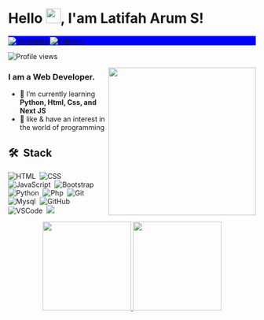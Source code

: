 <h1 align="left">Hello <img src="https://raw.githubusercontent.com/kaueMarques/kaueMarques/master/hi.gif" width="30px">, I'am Latifah Arum S!</h1>
<p align="left" style="background:blue">
  <a href="https://www.instagram.com/latifaharums/?hl=id" target="_blank">
    <img align="center" src="https://img.shields.io/badge/-latifaharums-05122A?style=flat&logo=instagram" alt="instagram"/>
  </a>
  <a href="https://id.linkedin.com/in/latifaharums" target="_blank">
    <img align="center" src="https://img.shields.io/badge/-latifaharums-05122A?style=flat&logo=linkedin" alt="linkedin"/>
  </a>
</p>

<p align="left"> <img src="https://komarev.com/ghpvc/?username=latifaharums&color=blueviolet" alt="Profile views" /> </p>
<img align="right" width="300em" height="300em" src="https://github.com/birobirobiro/birobirobiro/blob/master/animation_500_kv8i962g.gif?raw=true"/>
<h3>I am a Web Developer.</h3>

- 🌱  I’m currently learning **Python, Html, Css, and Next JS**
- 🚀  like & have an interest in the world of programming

## 🛠 &nbsp;Stack
![HTML](https://img.shields.io/badge/-HTML-05122A?style=flat&logo=HTML5)&nbsp;
![CSS](https://img.shields.io/badge/-CSS-05122A?style=flat&logo=CSS3&logoColor=1572B6)&nbsp;
![JavaScript](https://img.shields.io/badge/-JavaScript-05122A?style=flat&logo=javascript)&nbsp;
![Bootstrap](https://img.shields.io/badge/-Bootstrap-05122A?style=flat&logo=bootstrap)&nbsp;
![Python](https://img.shields.io/badge/-Python-05122A?style=flat&logo=python)&nbsp;
![Php](https://img.shields.io/badge/-Php-05122A?style=flat&logo=php)&nbsp;
![Git](https://img.shields.io/badge/-Git-05122A?style=flat&logo=git)&nbsp;
![Mysql](https://img.shields.io/badge/-Mysql-05122A?style=flat&logo=mysql)&nbsp;
![GitHub](https://img.shields.io/badge/-GitHub-05122A?style=flat&logo=github)&nbsp;
![VSCode](https://img.shields.io/badge/-VSCode-05122A?style=flat&logo=visual-studio-code&logoColor=007ACC)&nbsp;
<a href="https://www.youtube.com/watch?v=dQw4w9WgXcQ"><img src="https://user-images.githubusercontent.com/73097560/115834477-dbab4500-a447-11eb-908a-139a6edaec5c.gif"></a>

<p align="center">
<a href="https://github.com/RedBlood639">
  <img height="180em" src="https://github-readme-stats-eight-theta.vercel.app/api?username=ridhomr&show_icons=true&theme=algolia&include_all_commits=true&count_private=true"/>
  <img height="180em" src="https://github-readme-stats-eight-theta.vercel.app/api/top-langs/?username=ridhomr&layout=compact&langs_count=8&theme=algolia"/>
</a>
</p>
